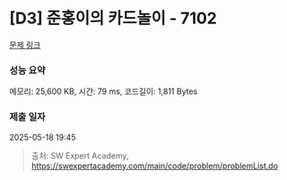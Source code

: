 # [D3] 준홍이의 카드놀이 - 7102 

[문제 링크](https://swexpertacademy.com/main/code/problem/problemDetail.do?contestProbId=AWkIlHWqBYcDFAXC) 

### 성능 요약

메모리: 25,600 KB, 시간: 79 ms, 코드길이: 1,811 Bytes

### 제출 일자

2025-05-18 19:45



> 출처: SW Expert Academy, https://swexpertacademy.com/main/code/problem/problemList.do